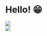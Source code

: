 <h1>Hello! 😁</h1>
<div id="stats" align="left">
    <img src="https://github-readme-stats.vercel.app/api?username=K4rt0"/>
</div>
<div id="stats2" align="left">
      <img src="https://github-readme-stats.vercel.app/api/top-langs/?username=K4rt0&hide_progress=true"/>
</div>
